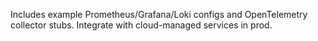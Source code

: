 Includes example Prometheus/Grafana/Loki configs and OpenTelemetry collector stubs.
Integrate with cloud-managed services in prod.
